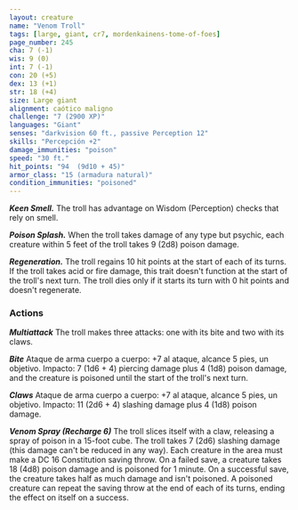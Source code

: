```yaml
---
layout: creature
name: "Venom Troll"
tags: [large, giant, cr7, mordenkainens-tome-of-foes]
page_number: 245
cha: 7 (-1)
wis: 9 (0)
int: 7 (-1)
con: 20 (+5)
dex: 13 (+1)
str: 18 (+4)
size: Large giant
alignment: caótico maligno
challenge: "7 (2900 XP)"
languages: "Giant"
senses: "darkvision 60 ft., passive Perception 12"
skills: "Percepción +2"
damage_immunities: "poison"
speed: "30 ft."
hit_points: "94  (9d10 + 45)"
armor_class: "15 (armadura natural)"
condition_immunities: "poisoned"
---
```


***Keen Smell.*** The troll has advantage on Wisdom (Perception) checks that rely on smell.

***Poison Splash.*** When the troll takes damage of any type but psychic, each creature within 5 feet of the troll takes 9 (2d8) poison damage.

***Regeneration.*** The troll regains 10 hit points at the start of each of its turns. If the troll takes acid or fire damage, this trait doesn't function at the start of the troll's next turn. The troll dies only if it starts its turn with 0 hit points and doesn't regenerate.

### Actions

***Multiattack*** The troll makes three attacks: one with its bite and two with its claws.

***Bite*** Ataque de arma cuerpo a cuerpo: +7 al ataque, alcance 5 pies, un objetivo. Impacto: 7 (1d6 + 4) piercing damage plus 4 (1d8) poison damage, and the creature is poisoned until the start of the troll's next turn.

***Claws*** Ataque de arma cuerpo a cuerpo: +7 al ataque, alcance 5 pies, un objetivo. Impacto: 11 (2d6 + 4) slashing damage plus 4 (1d8) poison damage.

***Venom Spray (Recharge 6)*** The troll slices itself with a claw, releasing a spray of poison in a 15-foot cube. The troll takes 7 (2d6) slashing damage (this damage can't be reduced in any way). Each creature in the area must make a DC 16 Constitution saving throw. On a failed save, a creature takes 18 (4d8) poison damage and is poisoned for 1 minute. On a successful save, the creature takes half as much damage and isn't poisoned. A poisoned creature can repeat the saving throw at the end of each of its turns, ending the effect on itself on a success.
